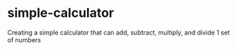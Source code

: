 # simple-calculator
Creating a simple calculator that can add, subtract, multiply, and divide 1 set of numbers
